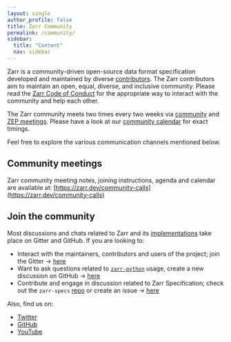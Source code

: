 ```yaml
---
layout: single
author_profile: false
title: Zarr Community
permalink: /community/
sidebar:
  title: "Content"
  nav: sidebar
---
```


Zarr is a community-driven open-source data format specification developed and maintained by diverse [contributors](https://github.com/orgs/zarr-developers/teams). The Zarr contributors aim to maintain an open, equal, diverse, and inclusive community. Please read the [Zarr Code of Conduct](https://github.com/zarr-developers/.github/blob/main/CODE_OF_CONDUCT.md) for the appropriate way to interact with the community and help each other.

The Zarr community meets two times every two weeks via [community](https://zarr.dev/community-calls) and [ZEP meetings](https://zarr.dev/zeps/meetings/). Please have a look at our [community calendar](https://zarr.dev/community-calls/) for exact timings.

Feel free to explore the various communication channels mentioned below.

## Community meetings

Zarr community meeting notes, joining instructions, agenda and calendar are available at: [https://zarr.dev/community-calls](https://zarr.dev/community-calls)

## Join the community

Most discussions and chats related to Zarr and its [implementations](https://github.com/zarr-developers/zarr_implementations) take place on Gitter and GitHub. If you are looking to:

- Interact with the maintainers, contributors and users of the project; join the Gitter → [here](https://gitter.im/zarr-developers/community)
- Want to ask questions related to [`zarr-python`](https://github.com/zarr-developers/zarr-python) usage, create a new discussion on GitHub → [here](https://github.com/zarr-developers/zarr-python/discussions)
- Contribute and engage in discussion related to Zarr Specification; check out the `zarr-specs` [repo](https://github.com/zarr-developers/zarr-specs/) or create an issue → [here](https://github.com/zarr-developers/zarr-specs/issues)

Also, find us on:

- [Twitter](https://twitter.com/zarr_dev)
- [GitHub](https://github.com/zarr-developers)
- [YouTube](https://www.youtube.com/@zarr_dev/playlists)
